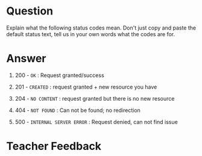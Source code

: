 # Question
Explain what the following status codes mean. Don't just copy and paste the default status text, tell us in your own words what the codes are for.

# Answer

1. 200 - `OK` : Request granted/success

2. 201 - `CREATED` : request granted + new resource you have

3. 204 - `NO CONTENT` : request granted but there is no new resource

4. 404 - `NOT FOUND` : Can not be found; no redirection

5. 500 - `INTERNAL SERVER ERROR` : Request denied, can not find issue

# Teacher Feedback